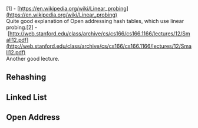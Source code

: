 [1] - [https://en.wikipedia.org/wiki/Linear_probing](https://en.wikipedia.org/wiki/Linear_probing)  
Quite good explanation of Open addressing hash tables, which use linear probing.[2] - [http://web.stanford.edu/class/archive/cs/cs166/cs166.1166/lectures/12/Small12.pdf](http://web.stanford.edu/class/archive/cs/cs166/cs166.1166/lectures/12/Small12.pdf)  
Another good lecture.
## Rehashing

## Linked List

## Open Address

